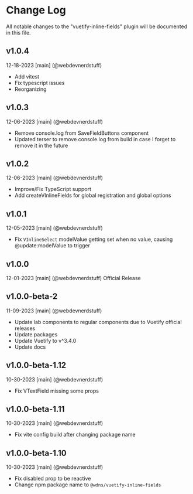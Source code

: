 # Change Log
All notable changes to the "vuetify-inline-fields" plugin will be documented in this file.

## v1.0.4
12-18-2023
[main] (@webdevnerdstuff)
* Add vitest
* Fix typescript issues
* Reorganizing

## v1.0.3
12-06-2023
[main] (@webdevnerdstuff)
* Remove console.log from SaveFieldButtons component
* Updated terser to remove console.log from build in case I forget to remove it in the future

## v1.0.2
12-06-2023
[main] (@webdevnerdstuff)
* Improve/Fix TypeScript support
* Add createVInlineFields for global registration and global options

## v1.0.1
12-05-2023
[main] (@webdevnerdstuff)
* Fix `VInlineSelect` modelValue getting set when no value, causing @update:modelValue to trigger

## v1.0.0
12-01-2023
[main] (@webdevnerdstuff)
Official Release

## v1.0.0-beta-2
11-09-2023
[main] (@webdevnerdstuff)
* Update lab components to regular components due to Vuetify official releases
* Update packages
* Update Vuetify to v^3.4.0
* Update docs

## v1.0.0-beta-1.12
10-30-2023
[main] (@webdevnerdstuff)
* Fix VTextField missing some props

## v1.0.0-beta-1.11
10-30-2023
[main] (@webdevnerdstuff)
* Fix vite config build after changing package name

## v1.0.0-beta-1.10
10-30-2023
[main] (@webdevnerdstuff)
* Fix disabled prop to be reactive
* Change npm package name to `@wdns/vuetify-inline-fields`
